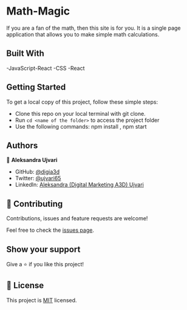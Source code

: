# Math-Magic

If you are a fan of the math, then this site is for you. It is a single page application that allows you to make simple math calculations.

## Built With
   -JavaScript-React
   -CSS -React

## Getting Started
To get a local copy of this project, follow these simple steps:
- Clone this repo on your local terminal with git clone.
- Run `cd <name of the folder>` to access the project folder
- Use the following commands: npm install , npm start

## Authors

👤 **Aleksandra Ujvari**
- GitHub: [@digia3d](https://github.com/digia3d)
- Twitter: [@ujvari65](https://twitter.com/ujvari65)
- LinkedIn: [Aleksandra (Digital Marketing A3D) Ujvari](https://www.linkedin.com/in/aleksandra-ujvari-85235a210/)

## 🤝 Contributing

Contributions, issues and feature requests are welcome!

Feel free to check the [issues page]().

## Show your support

Give a ⭐️ if you like this project!

## 📝 License

This project is [MIT](./MIT.md) licensed.